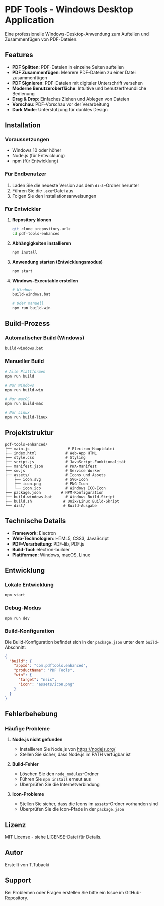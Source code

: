 # PDF Tools - Windows Desktop Application

Eine professionelle Windows-Desktop-Anwendung zum Aufteilen und Zusammenfügen von PDF-Dateien.

## Features

- **PDF Splitten**: PDF-Dateien in einzelne Seiten aufteilen
- **PDF Zusammenfügen**: Mehrere PDF-Dateien zu einer Datei zusammenfügen
- **PDF Signieren**: PDF-Dateien mit digitaler Unterschrift versehen
- **Moderne Benutzeroberfläche**: Intuitive und benutzerfreundliche Bedienung
- **Drag & Drop**: Einfaches Ziehen und Ablegen von Dateien
- **Vorschau**: PDF-Vorschau vor der Verarbeitung
- **Dark Mode**: Unterstützung für dunkles Design

## Installation

### Voraussetzungen

- Windows 10 oder höher
- Node.js (für Entwicklung)
- npm (für Entwicklung)

### Für Endbenutzer

1. Laden Sie die neueste Version aus dem `dist`-Ordner herunter
2. Führen Sie die `.exe`-Datei aus
3. Folgen Sie den Installationsanweisungen

### Für Entwickler

1. **Repository klonen**
   ```bash
   git clone <repository-url>
   cd pdf-tools-enhanced
   ```

2. **Abhängigkeiten installieren**
   ```bash
   npm install
   ```

3. **Anwendung starten (Entwicklungsmodus)**
   ```bash
   npm start
   ```

4. **Windows-Executable erstellen**
   ```bash
   # Windows
   build-windows.bat
   
   # Oder manuell
   npm run build-win
   ```

## Build-Prozess

### Automatischer Build (Windows)

```batch
build-windows.bat
```

### Manueller Build

```bash
# Alle Plattformen
npm run build

# Nur Windows
npm run build-win

# Nur macOS
npm run build-mac

# Nur Linux
npm run build-linux
```

## Projektstruktur

```
pdf-tools-enhanced/
├── main.js                 # Electron-Hauptdatei
├── index.html             # Web-App HTML
├── style.css              # Styling
├── script.js              # JavaScript-Funktionalität
├── manifest.json          # PWA-Manifest
├── sw.js                  # Service Worker
├── assets/                # Icons und Assets
│   ├── icon.svg           # SVG-Icon
│   ├── icon.png           # PNG-Icon
│   └── icon.ico           # Windows ICO-Icon
├── package.json         # NPM-Konfiguration
├── build-windows.bat      # Windows Build-Skript
├── build.sh              # Unix/Linux Build-Skript
└── dist/                 # Build-Ausgabe
```

## Technische Details

- **Framework**: Electron
- **Web-Technologien**: HTML5, CSS3, JavaScript
- **PDF-Verarbeitung**: PDF-lib, PDF.js
- **Build-Tool**: electron-builder
- **Plattformen**: Windows, macOS, Linux

## Entwicklung

### Lokale Entwicklung

```bash
npm start
```

### Debug-Modus

```bash
npm run dev
```

### Build-Konfiguration

Die Build-Konfiguration befindet sich in der `package.json` unter dem `build`-Abschnitt:

```json
{
  "build": {
    "appId": "com.pdftools.enhanced",
    "productName": "PDF Tools",
    "win": {
      "target": "nsis",
      "icon": "assets/icon.png"
    }
  }
}
```

## Fehlerbehebung

### Häufige Probleme

1. **Node.js nicht gefunden**
   - Installieren Sie Node.js von https://nodejs.org/
   - Stellen Sie sicher, dass Node.js im PATH verfügbar ist

2. **Build-Fehler**
   - Löschen Sie den `node_modules`-Ordner
   - Führen Sie `npm install` erneut aus
   - Überprüfen Sie die Internetverbindung

3. **Icon-Probleme**
   - Stellen Sie sicher, dass die Icons im `assets`-Ordner vorhanden sind
   - Überprüfen Sie die Icon-Pfade in der `package.json`

## Lizenz

MIT License - siehe LICENSE-Datei für Details.

## Autor

Erstellt von T.Tubacki

## Support

Bei Problemen oder Fragen erstellen Sie bitte ein Issue im GitHub-Repository.
